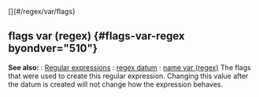 []{#/regex/var/flags}
## flags var (regex) {#flags-var-regex byondver="510"}
**See also:**
:   [Regular expressions](#/%7Bnotes%7D/regex)
:   [regex datum](#/regex)
:   [name var (regex)](#/regex/var/name)
The flags that were used to create this regular expression. Changing
this value after the datum is created will not change how the expression
behaves.